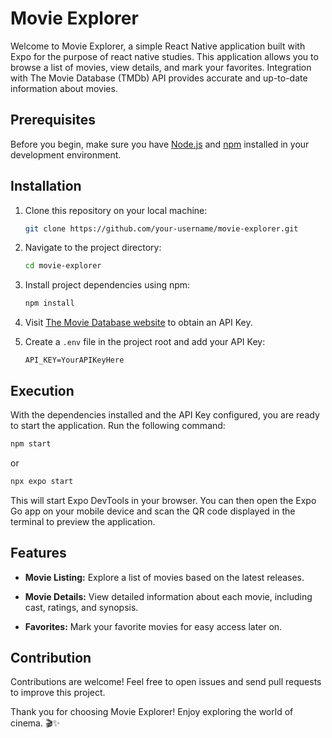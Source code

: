 # Movie Explorer

Welcome to Movie Explorer, a simple React Native application built with Expo for the purpose of react native studies. This application allows you to browse a list of movies, view details, and mark your favorites. Integration with The Movie Database (TMDb) API provides accurate and up-to-date information about movies.

## Prerequisites

Before you begin, make sure you have [Node.js](https://nodejs.org/) and [npm](https://www.npmjs.com/) installed in your development environment.

## Installation

1. Clone this repository on your local machine:

   ```bash
   git clone https://github.com/your-username/movie-explorer.git
   ```

2. Navigate to the project directory:

   ```bash
   cd movie-explorer
   ```

3. Install project dependencies using npm:

   ```bash
   npm install
   ```

4. Visit [The Movie Database website](https://www.themoviedb.org/) to obtain an API Key.

5. Create a `.env` file in the project root and add your API Key:

   ```env
   API_KEY=YourAPIKeyHere
   ```

## Execution

With the dependencies installed and the API Key configured, you are ready to start the application. Run the following command:

```bash
npm start
```

or

```bash
npx expo start
```

This will start Expo DevTools in your browser. You can then open the Expo Go app on your mobile device and scan the QR code displayed in the terminal to preview the application.

## Features

- **Movie Listing:** Explore a list of movies based on the latest releases.
- **Movie Details:** View detailed information about each movie, including cast, ratings, and synopsis.

- **Favorites:** Mark your favorite movies for easy access later on.

## Contribution

Contributions are welcome! Feel free to open issues and send pull requests to improve this project.

Thank you for choosing Movie Explorer! Enjoy exploring the world of cinema. 🎬✨
